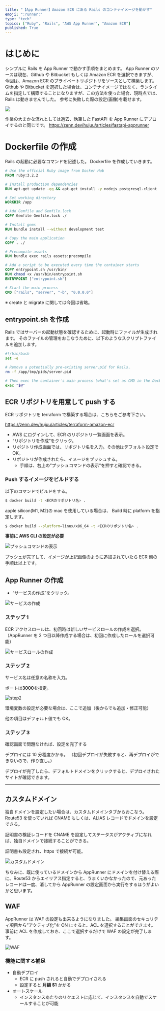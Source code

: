 ```yaml
---
title: "【App Runner】Amazon ECR にある Rails のコンテナイメージを動かす"
emoji: ":runner:"
type: "tech"
topics: ["Ruby", "Rails", "AWS App Runner", "Amazon ECR"]
published: True
---
```


# はじめに

シンプルに Rails を App Runner で動かす手順をまとめます。
App Runner のソースは現在、Github や Bitbucket もしくは Amazon ECR を選択できますが、
今回は、Amazon ECR のプライベートリポジトリをソースとして構築します。
Github や Bitbucket を選択した場合は、コンテナイメージではなく、ランタイムを指定して構築することになりますが、この方法を使った場合、現時点では、Rails は動きませんでした。
参考に失敗した際の設定(画像)を載せます。

![](https://storage.googleapis.com/zenn-user-upload/237629227ea0-20240802.png)

作業の大まかな流れとしては過去、執筆した FastAPI を App Runner にデプロイするのと同じです。
https://zenn.dev/hujuu/articles/fastapi-apprunner

# Dockerfile の作成

Rails の起動に必要なコマンドを記述した。
Dockerfile を作成していきます。

```Dockerfile
# Use the official Ruby image from Docker Hub
FROM ruby:3.2.2

# Install production dependencies
RUN apt-get update -qq && apt-get install -y nodejs postgresql-client

# Set working directory
WORKDIR /app

# Add Gemfile and Gemfile.lock
COPY Gemfile Gemfile.lock ./

# Install gems
RUN bundle install --without development test

# Copy the main application
COPY . ./

# Precompile assets
RUN bundle exec rails assets:precompile

# Add a script to be executed every time the container starts
COPY entrypoint.sh /usr/bin/
RUN chmod +x /usr/bin/entrypoint.sh
ENTRYPOINT ["entrypoint.sh"]

# Start the main process
CMD ["rails", "server", "-b", "0.0.0.0"]
```

※ create と migrate に関しては今回は省略。

## entrypoint.sh を作成

Rails ではサーバーの起動状態を確認するために、起動時にファイルが生成されます。
そのファイルの管理をおこなうために、以下のようなスクリプトファイルを追加します。

```entrypoint.sh
#!/bin/bash
set -e

# Remove a potentially pre-existing server.pid for Rails.
rm -f /app/tmp/pids/server.pid

# Then exec the container's main process (what's set as CMD in the Dockerfile).
exec "$@"
```

## ECR リポジトリを用意して push する

ECR リポジトリを terraform で構築する場合は、こちらをご参考下さい。

https://zenn.dev/hujuu/articles/terraform-amazon-ecr

- AWS にログインして、ECR のリポジトリ一覧画面を表示。
- “リポジトリを作成”をクリック。
- リポジトリ作成画面では、リポジトリ名を入力。その他はデフォルト設定で OK。
- リポジトリが作成されたら、イメージをプッシュする。
  - 手順は、右上の”プッシュコマンドの表示”を押すと確認できる。

### Push するイメージをビルドする

以下のコマンドでビルドをする。

```bash
$ docker build -t <ECRのリポジトリ名> .
```

apple silicon(M1, M2)の mac を使用している場合は、
Build 時に platform を指定します。

```bash
$ docker build --platform=linux/x86_64 -t <ECRのリポジトリ名> .
```

**事前に AWS CLI の設定が必要**

![プッシュコマンドの表示](https://storage.googleapis.com/zenn-user-upload/e5bcece64f2c-20230224.png)

プッシュが完了して、イメージが上記画像のように追加されていたら ECR 側の手順は以上です。

## App Runner の作成

- “サービスの作成”をクリック。

![サービスの作成](https://storage.googleapis.com/zenn-user-upload/22e906ae259b-20230224.png)

### ステップ 1

ECR アクセスロールは、初回時は新しいサービスロールの作成を選択。（AppRunner を 2 つ目以降作成する場合は、初回に作成したロールを選択可能）

![サービスロールの作成](https://storage.googleapis.com/zenn-user-upload/d27f0dc71a37-20230224.png)

### ステップ 2

サービス名は任意の名称を入力。

ポートは**3000**を指定。

![step2](https://storage.googleapis.com/zenn-user-upload/4d6a5c0e541d-20230224.jpg)

環境変数の設定が必要な場合は、ここで追加（後からでも追加・修正可能）

他の項目はデフォルト値でも OK。

### ステップ 3

確認画面で問題なければ、設定を完了する

デプロイには 10 分程度かかる。
（初回デプロイが失敗すると、再デプロイができないので、作り直し。）

デプロイが完了したら、デフォルトドメインをクリックすると、デプロイされたサイトが確認できます。

---

## カスタムドメイン

独自ドメインを設定したい場合は、カスタムドメインタブからおこなう。
Route53 を使っていれば CNAME もしくは、ALIAS レコードでドメインを設定できる。

証明書の検証レコードを CNAME を設定してステータスがアクティブになれば、独自ドメインで接続することができる。

証明書も設定され、https で接続が可能。

![カスタムドメイン](https://storage.googleapis.com/zenn-user-upload/3b390e63c679-20230224.png)

ちなみに、既に使っているドメインから AppRunner にドメインを付け替える際に、Route53 からエイリアス指定すると、うまくいかなかったので、元あったレコードは一度、消してから AppRunner の設定画面から実行をするほうがよいかと思います。

## WAF

AppRunner は WAF の設定も出来るようになりました。
編集画面のセキュリティ項目から”アクティブ化”を ON にすると、ACL を選択することができます。
事前に ACL を作成しておき、ここで選択するだけで WAF の設定が完了します。

![WAF](https://storage.googleapis.com/zenn-user-upload/80b5b910a695-20240802.png)

### 機能に関する補足

- 自動デプロイ
  - ECR に push されると自動でデプロイされる
  - 設定すると **月額 $1** かかる
- オートスケール
  - インスタンスあたりのリクエストに応じて、インスタンスを自動でスケールすることが可能
